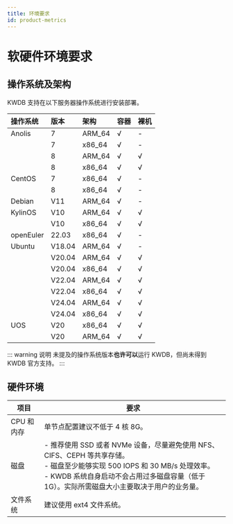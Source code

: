 ```yaml
---
title: 环境要求
id: product-metrics
---
```


# 软硬件环境要求

## 操作系统及架构

KWDB 支持在以下服务器操作系统进行安装部署。

| **操作系统** | **版本**                     | **架构** | **容器** | **裸机** |
| :----------- | :--------------------------- | :------- | ---- | ---- |
| Anolis       | 7                            | ARM_64   | √    | -    |
|              | 7                            | x86_64   | √    | -    |
|              | 8                            | ARM_64   | √    | √    |
|              | 8                            | x86_64   | √    | √    |
| CentOS       | 7                            | x86_64   | √    | -    |
|              | 8                            | x86_64   | √    | -    |
| Debian       | V11                          | ARM_64   | √    | -    |
| KylinOS      | V10                          | ARM_64   | √    | √    |
|              | V10                          | x86_64   | √    | √    |
| openEuler    | 22.03                        | x86_64   | √    | -    |
| Ubuntu       | V18.04                       | ARM_64   | √    | -    |
|              | V20.04                       | ARM_64   | √    | √    |
|              | V20.04                       | x86_64   | √    | √    |
|              | V22.04                       | ARM_64   | √    | √    |
|              | V22.04                       | x86_64   | √    | √    |
|              | V24.04                       | ARM_64   | √    | √    |
|              | V24.04                       | x86_64   | √    | √    |
| UOS          | V20                          | x86_64   | √    | √    |
|              | V20                          | ARM_64   | √    | √    |

::: warning 说明
未提及的操作系统版本**也许可以**运行 KWDB，但尚未得到 KWDB 官方支持。
:::

## 硬件环境

| 项目  | 要求                                                                                                                                                                                                 |
| ---------- | -------------------------------------------------------------------------------------------------------------------------------------------------------------------------------------------------------- |
| CPU 和内存 | 单节点配置建议不低于 4 核 8G。                                                                                                                                                                           |
| 磁盘       | - 推荐使用 SSD 或者 NVMe 设备，尽量避免使用 NFS、CIFS、CEPH 等共享存储。<br> - 磁盘至少能够实现 500 IOPS 和 30 MB/s 处理效率。<br> - KWDB 系统自身启动不会占用过多磁盘容量（低于 1G）。实际所需磁盘大小主要取决于用户的业务量。 |
| 文件系统   | 建议使用 ext4 文件系统。                                                                                                                                                                                 |
